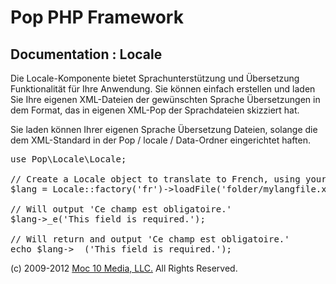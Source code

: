 Pop PHP Framework
=================

Documentation : Locale
----------------------

Die Locale-Komponente bietet Sprachunterstützung und Übersetzung Funktionalität für Ihre Anwendung. Sie können einfach erstellen und laden Sie Ihre eigenen XML-Dateien der gewünschten Sprache Übersetzungen in dem Format, das in eigenen XML-Pop der Sprachdateien skizziert hat.


Sie laden können Ihrer eigenen Sprache Übersetzung Dateien, solange die dem XML-Standard in der Pop / locale / Data-Ordner eingerichtet haften.


<pre>
use Pop\Locale\Locale;

// Create a Locale object to translate to French, using your own language file.
$lang = Locale::factory('fr')->loadFile('folder/mylangfile.xml);

// Will output 'Ce champ est obligatoire.'
$lang->_e('This field is required.');

// Will return and output 'Ce champ est obligatoire.'
echo $lang->__('This field is required.');
</pre>

(c) 2009-2012 [Moc 10 Media, LLC.](http://www.moc10media.com) All Rights Reserved.
